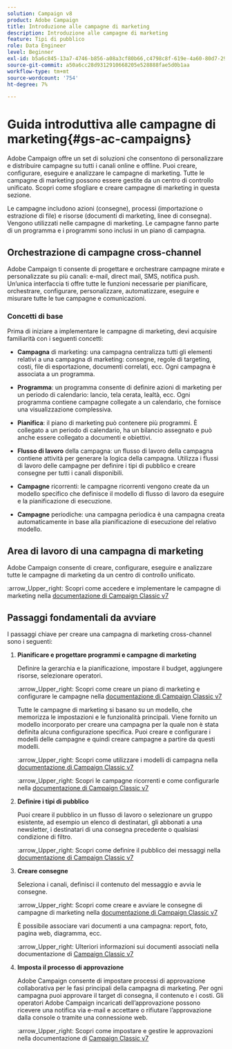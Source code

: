 ```yaml
---
solution: Campaign v8
product: Adobe Campaign
title: Introduzione alle campagne di marketing
description: Introduzione alle campagne di marketing
feature: Tipi di pubblico
role: Data Engineer
level: Beginner
exl-id: b5a6c845-13a7-4746-b856-a08a3cf80b66,c4798c8f-619e-4a60-80d7-29b9e4c61168
source-git-commit: a50a6cc28d9312910668205e528888fae5d0b1aa
workflow-type: tm+mt
source-wordcount: '754'
ht-degree: 7%

---
```


# Guida introduttiva alle campagne di marketing{#gs-ac-campaigns}

Adobe Campaign offre un set di soluzioni che consentono di personalizzare e distribuire campagne su tutti i canali online e offline. Puoi creare, configurare, eseguire e analizzare le campagne di marketing. Tutte le campagne di marketing possono essere gestite da un centro di controllo unificato. Scopri come sfogliare e creare campagne di marketing in questa sezione.

Le campagne includono azioni (consegne), processi (importazione o estrazione di file) e risorse (documenti di marketing, linee di consegna). Vengono utilizzati nelle campagne di marketing. Le campagne fanno parte di un programma e i programmi sono inclusi in un piano di campagna.

## Orchestrazione di campagne cross-channel

 Adobe Campaign ti consente di progettare e orchestrare campagne mirate e personalizzate su più canali: e-mail, direct mail, SMS, notifica push. Un’unica interfaccia ti offre tutte le funzioni necessarie per pianificare, orchestrare, configurare, personalizzare, automatizzare, eseguire e misurare tutte le tue campagne e comunicazioni.

### Concetti di base

Prima di iniziare a implementare le campagne di marketing, devi acquisire familiarità con i seguenti concetti:

* **Campagna** di marketing: una campagna centralizza tutti gli elementi relativi a una campagna di marketing: consegne, regole di targeting, costi, file di esportazione, documenti correlati, ecc. Ogni campagna è associata a un programma.

* **Programma**: un programma consente di definire azioni di marketing per un periodo di calendario: lancio, tela cerata, lealtà, ecc. Ogni programma contiene campagne collegate a un calendario, che fornisce una visualizzazione complessiva.

* **Pianifica**: il piano di marketing può contenere più programmi. È collegato a un periodo di calendario, ha un bilancio assegnato e può anche essere collegato a documenti e obiettivi.

* **Flusso di lavoro** della campagna: un flusso di lavoro della campagna contiene attività per generare la logica della campagna. Utilizza i flussi di lavoro delle campagne per definire i tipi di pubblico e creare consegne per tutti i canali disponibili.

* **Campagne** ricorrenti: le campagne ricorrenti vengono create da un modello specifico che definisce il modello di flusso di lavoro da eseguire e la pianificazione di esecuzione.

* **Campagne** periodiche: una campagna periodica è una campagna creata automaticamente in base alla pianificazione di esecuzione del relativo modello.

## Area di lavoro di una campagna di marketing

Adobe Campaign consente di creare, configurare, eseguire e analizzare tutte le campagne di marketing da un centro di controllo unificato.

:arrow_Upper_right: Scopri come accedere e implementare le campagne di marketing nella [documentazione di Campaign Classic v7](https://experienceleague.adobe.com/docs/campaign-classic/using/orchestrating-campaigns/about-marketing-campaigns/accessing-marketing-campaigns.html?lang=en#orchestrating-campaigns)


## Passaggi fondamentali da avviare

I passaggi chiave per creare una campagna di marketing cross-channel sono i seguenti:

1. **Pianificare e progettare programmi e campagne di marketing**

   Definire la gerarchia e la pianificazione, impostare il budget, aggiungere risorse, selezionare operatori.

   :arrow_Upper_right: Scopri come creare un piano di marketing e configurare le campagne nella [documentazione di Campaign Classic v7](https://experienceleague.adobe.com/docs/campaign-classic/using/orchestrating-campaigns/orchestrate-campaigns/setting-up-marketing-campaigns.html?lang=en#creating-plan-and-program-hierarchy)

   Tutte le campagne di marketing si basano su un modello, che memorizza le impostazioni e le funzionalità principali. Viene fornito un modello incorporato per creare una campagna per la quale non è stata definita alcuna configurazione specifica. Puoi creare e configurare i modelli delle campagne e quindi creare campagne a partire da questi modelli.

   :arrow_Upper_right: Scopri come utilizzare i modelli di campagna nella [documentazione di Campaign Classic v7](https://experienceleague.adobe.com/docs/campaign-classic/using/orchestrating-campaigns/orchestrate-campaigns/marketing-campaign-templates.html?lang=en#orchestrating-campaigns)

   :arrow_Upper_right: Scopri le campagne ricorrenti e come configurarle nella [documentazione di Campaign Classic v7](https://experienceleague.adobe.com/docs/campaign-classic/using/orchestrating-campaigns/orchestrate-campaigns/setting-up-marketing-campaigns.html?lang=en#recurring-and-periodic-campaigns)

1. **Definire i tipi di pubblico**

   Puoi creare il pubblico in un flusso di lavoro o selezionare un gruppo esistente, ad esempio un elenco di destinatari, gli abbonati a una newsletter, i destinatari di una consegna precedente o qualsiasi condizione di filtro.

   :arrow_Upper_right: Scopri come definire il pubblico dei messaggi nella [documentazione di Campaign Classic v7](https://experienceleague.adobe.com/docs/campaign-classic/using/orchestrating-campaigns/orchestrate-campaigns/marketing-campaign-target.html?lang=en#orchestrating-campaigns)

1. **Creare consegne**

   Seleziona i canali, definisci il contenuto del messaggio e avvia le consegne.

   :arrow_Upper_right: Scopri come creare e avviare le consegne di campagne di marketing nella [documentazione di Campaign Classic v7](https://experienceleague.adobe.com/docs/campaign-classic/using/orchestrating-campaigns/orchestrate-campaigns/marketing-campaign-deliveries.html?lang=en#creating-deliveries)

   È possibile associare vari documenti a una campagna: report, foto, pagina web, diagramma, ecc.

   :arrow_Upper_right: Ulteriori informazioni sui documenti associati nella documentazione di [Campaign Classic v7](https://experienceleague.adobe.com/docs/campaign-classic/using/orchestrating-campaigns/orchestrate-campaigns/marketing-campaign-assets.html?lang=en#adding-documents)

1. **Imposta il processo di approvazione**

   Adobe Campaign consente di impostare processi di approvazione collaborativa per le fasi principali della campagna di marketing. Per ogni campagna puoi approvare il target di consegna, il contenuto e i costi. Gli operatori Adobe Campaign incaricati dell’approvazione possono ricevere una notifica via e-mail e accettare o rifiutare l’approvazione dalla console o tramite una connessione web.

   :arrow_Upper_right: Scopri come impostare e gestire le approvazioni nella documentazione di [Campaign Classic v7](https://experienceleague.adobe.com/docs/campaign-classic/using/orchestrating-campaigns/orchestrate-campaigns/marketing-campaign-approval.html?lang=en#orchestrating-campaigns)

